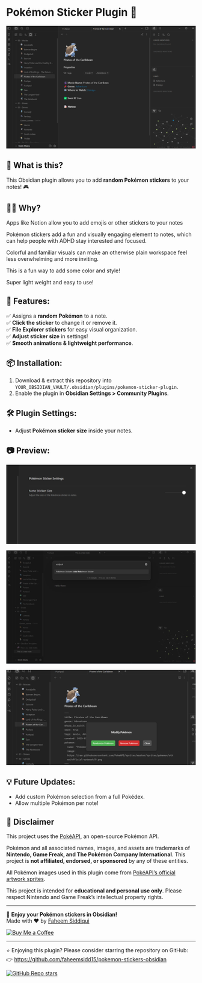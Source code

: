 # Pokémon Sticker Plugin 🎉

![Plugin Preview](screenshots/demo.png)

## 📝 What is this?

This Obsidian plugin allows you to add **random Pokémon stickers** to your notes! 🎮

## 🤷‍♂️ Why?

Apps like Notion allow you to add emojis or other stickers to your notes

Pokémon stickers add a fun and visually engaging element to notes, which can help people with ADHD stay interested and focused.

Colorful and familiar visuals can make an otherwise plain workspace feel less overwhelming and more inviting.

This is a fun way to add some color and style!

Super light weight and easy to use!

## 🚀 Features:

✅ Assigns a **random Pokémon** to a note.  
✅ **Click the sticker** to change it or remove it.  
✅ **File Explorer stickers** for easy visual organization.  
✅ **Adjust sticker size** in settings!  
✅ **Smooth animations & lightweight performance**.

## 📦 Installation:

1. Download & extract this repository into `YOUR_OBSIDIAN_VAULT/.obsidian/plugins/pokemon-sticker-plugin`.
2. Enable the plugin in **Obsidian Settings > Community Plugins**.

## 🛠️ Plugin Settings:

- Adjust **Pokémon sticker size** inside your notes.

## 📷 Preview:

![Sticker Demo 4](screenshots/demo4.png)

![Sticker Demo 1](screenshots/demo2.png)

![Sticker Demo 2](screenshots/demo3.png)

## 💡 Future Updates:

- Add custom Pokémon selection from a full Pokédex.
- Allow multiple Pokémon per note!

## 🛑 Disclaimer

This project uses the [PokéAPI](https://pokeapi.co/), an open-source Pokémon API.

Pokémon and all associated names, images, and assets are trademarks of **Nintendo, Game Freak, and The Pokémon Company International**. This project is **not affiliated, endorsed, or sponsored** by any of these entities.

All Pokémon images used in this plugin come from [PokéAPI’s official artwork sprites](https://raw.githubusercontent.com/PokeAPI/sprites/master/sprites/pokemon/other/official-artwork/).

This project is intended for **educational and personal use only**. Please respect Nintendo and Game Freak’s intellectual property rights.

---

🌟 **Enjoy your Pokémon stickers in Obsidian!**  
Made with ❤️ by [Faheem Siddiqui](https://github.com/faheemsidd15)

[![Buy Me a Coffee](https://img.shields.io/badge/Buy%20Me%20A%20Coffee-%23ffdd00?style=for-the-badge&logo=buy-me-a-coffee&logoColor=black)](https://buymeacoffee.com/faheemsidd)

---

⭐ Enjoying this plugin? Please consider starring the repository on GitHub:  
👉 https://github.com/faheemsidd15/pokemon-stickers-obsidian

[![GitHub Repo stars](https://img.shields.io/github/stars/faheemsidd15/pokemon-stickers-obsidian?style=social)](https://github.com/faheemsidd15/pokemon-stickers-obsidian)
